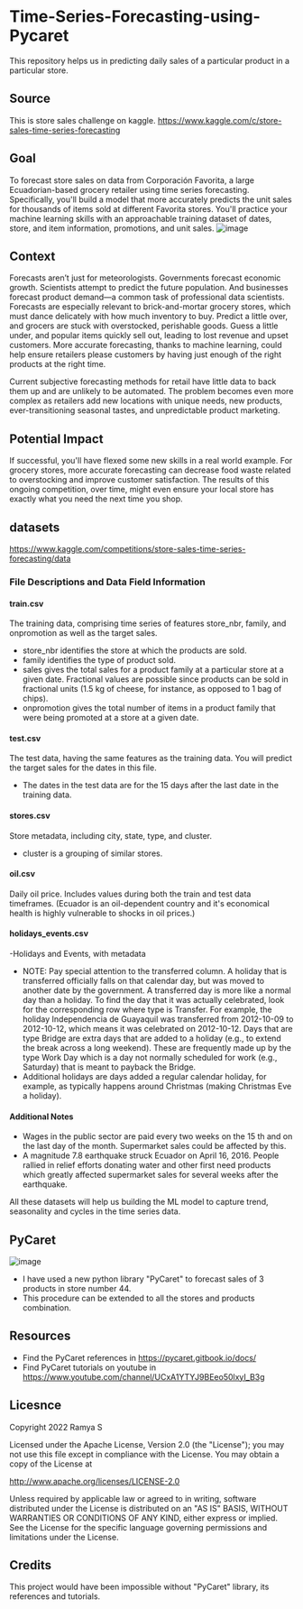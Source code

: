 # Time-Series-Forecasting-using-Pycaret

This repository helps us in predicting daily sales of a particular product in a particular store.

## Source
 
 This is store sales challenge on kaggle.
 https://www.kaggle.com/c/store-sales-time-series-forecasting
 
 ## Goal
 
To forecast store sales on data from Corporación Favorita, a large Ecuadorian-based grocery retailer using time series forecasting.
Specifically, you'll build a model that more accurately predicts the unit sales for thousands of items sold at different Favorita stores. You'll practice your machine learning skills with an approachable training dataset of dates, store, and item information, promotions, and unit sales.
![image](https://user-images.githubusercontent.com/45202209/163094220-04a51df9-1cdc-4df8-948b-d0d9ddb08f59.png)

 
## Context
 
Forecasts aren’t just for meteorologists. Governments forecast economic growth. Scientists attempt to predict the future population. And businesses forecast product demand—a common task of professional data scientists. Forecasts are especially relevant to brick-and-mortar grocery stores, which must dance delicately with how much inventory to buy. Predict a little over, and grocers are stuck with overstocked, perishable goods. Guess a little under, and popular items quickly sell out, leading to lost revenue and upset customers. More accurate forecasting, thanks to machine learning, could help ensure retailers please customers by having just enough of the right products at the right time.

Current subjective forecasting methods for retail have little data to back them up and are unlikely to be automated. The problem becomes even more complex as retailers add new locations with unique needs, new products, ever-transitioning seasonal tastes, and unpredictable product marketing.


## Potential Impact

If successful, you'll have flexed some new skills in a real world example. For grocery stores, more accurate forecasting can decrease food waste related to overstocking and improve customer satisfaction. The results of this ongoing competition, over time, might even ensure your local store has exactly what you need the next time you shop.


## datasets

https://www.kaggle.com/competitions/store-sales-time-series-forecasting/data

### File Descriptions and Data Field Information
#### train.csv
The training data, comprising time series of features store_nbr, family, and onpromotion as well as the target sales.
- store_nbr identifies the store at which the products are sold.
- family identifies the type of product sold.
- sales gives the total sales for a product family at a particular store at a given date. Fractional values are possible since products can be sold in fractional units (1.5 kg of cheese, for instance, as opposed to 1 bag of chips).
- onpromotion gives the total number of items in a product family that were being promoted at a store at a given date.

#### test.csv
The test data, having the same features as the training data. You will predict the target sales for the dates in this file.
- The dates in the test data are for the 15 days after the last date in the training data.

#### stores.csv
Store metadata, including city, state, type, and cluster.
- cluster is a grouping of similar stores.

#### oil.csv
Daily oil price. Includes values during both the train and test data timeframes. (Ecuador is an oil-dependent country and it's economical health is highly vulnerable to shocks in oil prices.)

#### holidays_events.csv
-Holidays and Events, with metadata

- NOTE: Pay special attention to the transferred column. A holiday that is transferred officially falls on that calendar day, but was moved to another date by the government. A transferred day is more like a normal day than a holiday. To find the day that it was actually celebrated, look for the corresponding row where type is Transfer. For example, the holiday Independencia de Guayaquil was transferred from 2012-10-09 to 2012-10-12, which means it was celebrated on 2012-10-12. Days that are type Bridge are extra days that are added to a holiday (e.g., to extend the break across a long weekend). These are frequently made up by the type Work Day which is a day not normally scheduled for work (e.g., Saturday) that is meant to payback the Bridge.
- Additional holidays are days added a regular calendar holiday, for example, as typically happens around Christmas (making Christmas Eve a holiday).

#### Additional Notes
- Wages in the public sector are paid every two weeks on the 15 th and on the last day of the month. Supermarket sales could be affected by this.
- A magnitude 7.8 earthquake struck Ecuador on April 16, 2016. People rallied in relief efforts donating water and other first need products which greatly affected supermarket sales for several weeks after the earthquake.

All these datasets will help us building the ML model to capture trend, seasonality and cycles in the time series data.


## PyCaret
![image](https://user-images.githubusercontent.com/45202209/163095073-b6b2597c-28f1-4e8b-bf0a-68d1b4cf4569.png)
- I have used a new python library "PyCaret" to forecast sales of 3 products in store number 44. 
- This procedure can be extended to all the stores and products combination.


## Resources
- Find the PyCaret references in https://pycaret.gitbook.io/docs/
- Find PyCaret tutorials on youtube in https://www.youtube.com/channel/UCxA1YTYJ9BEeo50lxyI_B3g

## Licesnce

Copyright 2022 Ramya S

Licensed under the Apache License, Version 2.0 (the "License"); you may not use this file except in compliance with the License. You may obtain a copy of the License at

http://www.apache.org/licenses/LICENSE-2.0

Unless required by applicable law or agreed to in writing, software distributed under the License is distributed on an "AS IS" BASIS, WITHOUT WARRANTIES OR CONDITIONS OF ANY KIND, either express or implied. See the License for the specific language governing permissions and limitations under the License.


## Credits
This project would have been impossible without "PyCaret" library, its references and tutorials.


